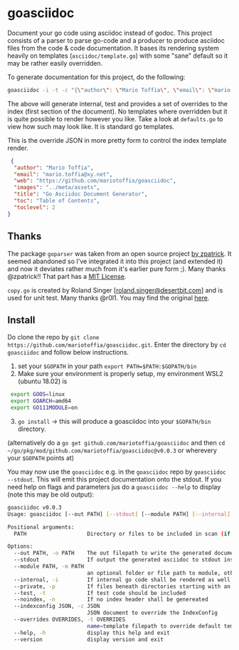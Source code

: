 # goasciidoc
Document your go code using asciidoc instead of godoc. This project consists of a parser to parse go-code and a producer to produce asciidoc files from the code & code documentation. It bases its rendering system heavily on templates (`asciidoc/template.go`) with some "sane" default so it may be rather easily overridden.

To generate documentation for this project, do the following:
```bash
goasciidoc -i -t -c "{\"author\": \"Mario Toffia\", \"email\": \"mario.toffia@xy.net\", \"web\": \"https://github.com/mariotoffia/goasciidoc\", \"images\": \"../meta/assets\", \"title\":\"Go Asciidoc Document Generator\", \"toc\": \"Table of Contents\", \"toclevel\": 2}"
```

The above will generate internal, test and provides a set of overrides to the index (first section of the document). No templates where overridden but it is quite possible to render however you like. Take a look at `defaults.go` to view how such may look like. It is standard go templates.

This is the override JSON in more pretty form to control the index template render.
```json
 {
  "author": "Mario Toffia",
  "email": "mario.toffia@xy.net",
  "web": "https://github.com/mariotoffia/goasciidoc",
  "images": "../meta/assets",
  "title": "Go Asciidoc Document Generator",
  "toc": "Table of Contents",
  "toclevel": 2
}
```


## Thanks
The package `goparser` was taken from an open source project [by zpatrick](https://github.com/zpatrick/go-parser). It seemed abandoned so I've integrated it into this project (and extended it) and now it deviates rather much from it's earlier pure form ;). Many thanks @zpatrick!! That part has a [MIT License](https://github.com/zpatrick/go-parser/blob/master/LICENSE).

`copy.go` is created by Roland Singer [roland.singer@desertbit.com] and is used for unit test. Many thanks @r0l1. You may find the original [here](https://gist.github.com/r0l1/92462b38df26839a3ca324697c8cba04).

## Install
Do clone the repo by `git clone https://github.com/mariotoffia/goasciidoc.git`. Enter the directory by `cd goasciidoc` and follow below instructions.

1) set your `$GOPATH` in your path `export PATH=$PATH:$GOPATH/bin`
2) Make sure your environment is properly setup, my environment WSL2 (ubuntu 18.02) is
  ```bash
   export GOOS=linux
   export GOARCH=amd64
   export GO111MODULE=on
  ```
3) `go install` -> this will produce a goasciidoc into your `$GOPATH/bin` directory.

(alternatively do a `go get github.com/mariotoffia/goasciidoc` and then `cd ~/go/pkg/mod/github.com/mariotoffia/goasciidoc@v0.0.3` or wherevery your `$GOPATH` points at)

You may now use the `goasciidoc` e.g. in the `goasciidoc` repo by `goasciidoc --stdout`. This will emit this project documentation onto the stdout. If you need
help on flags and parameters jus do a `goasciidoc --help` to display (note this may be old output):

```bash
goasciidoc v0.0.3
Usage: goasciidoc [--out PATH] [--stdout] [--module PATH] [--internal] [--private] [--test] [--noindex] [--indexconfig JSON] [--overrides OVERRIDES] [PATH [PATH ...]]

Positional arguments:
  PATH                   Directory or files to be included in scan (if none, current path is used)

Options:
  --out PATH, -o PATH    The out filepath to write the generated document, default module path, file docs.adoc
  --stdout               If output the generated asciidoc to stdout instead of file
  --module PATH, -m PATH
                         an optional folder or file path to module, otherwise current directory
  --internal, -i         If internal go code shall be rendered as well
  --private, -p          If files beneath directories starting with an underscore shall be included
  --test, -t             If test code should be included
  --noindex, -n          If no index header shall be genereated
  --indexconfig JSON, -c JSON
                         JSON document to override the IndexConfig
  --overrides OVERRIDES, -t OVERRIDES
                         name=template filepath to override default templates
  --help, -h             display this help and exit
  --version              display version and exit
```

